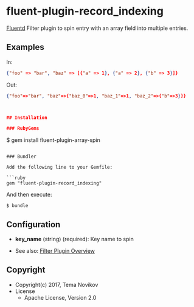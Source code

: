 # fluent-plugin-record_indexing

[Fluentd](https://fluentd.org/) Filter plugin to spin entry with an array field into multiple entries.

## Examples

In:
```json
{"foo" => "bar", "baz" => [{"a" => 1}, {"a" => 2}, {"b" => 3}]}
```
Out:
```json
{"foo"=>"bar", "baz"=>{"baz_0"=>1, "baz_1"=>1, "baz_2"=>{"b"=>3}}}



## Installation

### RubyGems

```
$ gem install fluent-plugin-array-spin
```

### Bundler

Add the following line to your Gemfile:

```ruby
gem "fluent-plugin-record_indexing"
```

And then execute:

```
$ bundle
```

## Configuration

* **key_name** (string) (required): Key name to spin

* See also: [Filter Plugin Overview](https://docs.fluentd.org/v0.14/articles/filter-plugin-overview)

## Copyright

* Copyright(c) 2017, Tema Novikov
* License
  * Apache License, Version 2.0
